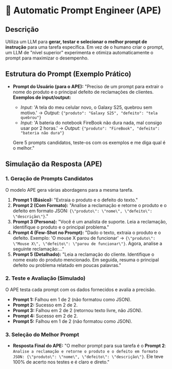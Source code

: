 # 📝 Automatic Prompt Engineer (APE)

## Descrição
Utiliza um LLM para **gerar, testar e selecionar o melhor prompt de instrução** para uma tarefa específica. Em vez de o humano criar o prompt, um LLM de "nível superior" experimenta e otimiza automaticamente o prompt para maximizar o desempenho.

## Estrutura do Prompt (Exemplo Prático)

- **Prompt do Usuário (para o APE):**
  "Preciso de um prompt para extrair o nome do produto e o principal defeito de reclamações de clientes.
  **Exemplos de input/output:**
  - *Input:* 'A tela do meu celular novo, o Galaxy S25, quebrou sem motivo.' -> *Output:* `{"produto": "Galaxy S25", "defeito": "tela quebrou"}`
  - *Input:* 'A bateria do notebook FireBook não dura nada, mal consigo usar por 2 horas.' -> *Output:* `{"produto": "FireBook", "defeito": "bateria não dura"}`

  Gere 5 prompts candidatos, teste-os com os exemplos e me diga qual é o melhor."

## Simulação da Resposta (APE)

### 1. Geração de Prompts Candidatos
O modelo APE gera várias abordagens para a mesma tarefa.

1.  **Prompt 1 (Básico):** "Extraia o produto e o defeito do texto."
2.  **Prompt 2 (Com Formato):** "Analise a reclamação e retorne o produto e o defeito em formato JSON: `{\"produto\": \"nome\", \"defeito\": \"descrição\"}`."
3.  **Prompt 3 (Persona):** "Você é um analista de suporte. Leia a reclamação, identifique o produto e o principal problema."
4.  **Prompt 4 (Few-Shot no Prompt):** "Dado o texto, extraia o produto e o defeito. Exemplo: 'O mouse X parou de funcionar' -> `{\"produto\": \"Mouse X\", \"defeito\": \"parou de funcionar\"}`. Agora, analise a seguinte reclamação:..."
5.  **Prompt 5 (Detalhado):** "Leia a reclamação do cliente. Identifique o nome exato do produto mencionado. Em seguida, resuma o principal defeito ou problema relatado em poucas palavras."

### 2. Teste e Avaliação (Simulado)
O APE testa cada prompt com os dados fornecidos e avalia a precisão.

- **Prompt 1:** Falhou em 1 de 2 (não formatou como JSON).
- **Prompt 2:** Sucesso em 2 de 2.
- **Prompt 3:** Falhou em 2 de 2 (retornou texto livre, não JSON).
- **Prompt 4:** Sucesso em 2 de 2.
- **Prompt 5:** Falhou em 1 de 2 (não formatou como JSON).

### 3. Seleção do Melhor Prompt

- **Resposta Final do APE:**
  "O melhor prompt para sua tarefa é o **Prompt 2**:
  `Analise a reclamação e retorne o produto e o defeito em formato JSON: {\"produto\": \"nome\", \"defeito\": \"descrição\"}`.
  Ele teve 100% de acerto nos testes e é claro e direto."